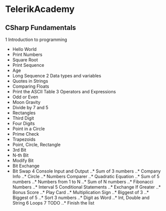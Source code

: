 # TelerikAcademy
## CSharp Fundamentals
1 Introduction to programming
* Hello World
* Print Numbers
* Square Root
* Print Sequence
* Age
* Long Sequence
2 Data types and variables
* Quotes in Strings
* Comparing Floats
* Print the ASCII Table
3 Operators and Expressions
* Odd or Even
* Moon Gravity
* Divide by 7 and 5
* Rectangles
* Third Digit
* Four Digits
* Point in a Circle
* Prime Check
* Trapezoids
* Point, Circle, Rectangle
* 3rd Bit
* N-th Bit
* Modify Bit
* Bit Exchange
* Bit Swap
4 Console Input and Output
..* Sum of 3 numbers
..* Company Info
..* Circle
..* Numbers Comparer
..* Quadratic Equation
..* Sum of 5 numbers
..* Numbers from 1 to N
..* Sum of N numbers
..* Fibonacci Numbers
..* Interval
5 Conditional Statements
..* Exchange If Greater
..* Bonus Score
..* Play Card
..* Multiplication Sign
..* Biggest of 3
..* Biggest of 5
..* Sort 3 numbers
..* Digit as Word
..* Int, Double and String
6 Loops
7 TODO
..* Finish the list